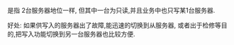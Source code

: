 是指 2台服务器地位一样, 但其中一台为只读,并且业务中也只写某1台服务器.

好处: 如果供写入的服务器出了故障,能迅速的切换到从服务器,
或者出于检修等目的,把写入功能切换到另一台服务器也比较方便.
